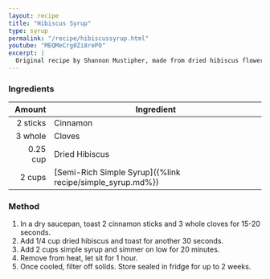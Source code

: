 ```yaml
---
layout: recipe
title: "Hibiscus Syrup"
type: syrup
permalink: "/recipe/hibiscussyrup.html"
youtube: "MEQMeCrg0Zi8rePO"
excerpt: |
  Original recipe by Shannon Mustipher, made from dried hibiscus flowers, which are steeped in a simple sugar syrup to create a vibrant red liquid.
---
```


### Ingredients

|   Amount | Ingredient                                                |
| -------: | --------------------------------------------------------- |
| 2 sticks | Cinnamon                                                  |
|  3 whole | Cloves                                                    |
| 0.25 cup | Dried Hibiscus                                            |
|   2 cups | [Semi-Rich Simple Syrup]({%link recipe/simple_syrup.md%}) |

### Method

1. In a dry saucepan, toast 2 cinnamon sticks and 3 whole cloves for 15-20 seconds.
2. Add 1/4 cup dried hibiscus and toast for another 30 seconds.
3. Add 2 cups simple syrup and simmer on low for 20 minutes.
4. Remove from heat, let sit for 1 hour.
5. Once cooled, filter off solids. Store sealed in fridge for up to 2 weeks.

